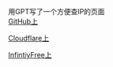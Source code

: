 用GPT写了一个方便查IP的页面  
[GitHub上](checkip)

[Cloudflare上](https://ip.nnmm.fun)

[InfintiyFree上](https://zivan.000.pe)
